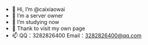 - 👋 Hi, I’m @caixiaowai
- 👀 I’m a server owner
- 🌱 I’m studying now
- 💞️ Thank to visit my own page
- 📫 QQ：3282826400 Email：3282826400@qq.com

<!---
caixiaowai/caixiaowai is a ✨ special ✨ repository because its `README.md` (this file) appears on your GitHub profile.
You can click the Preview link to take a look at your changes.
--->
